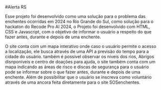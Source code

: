 #Alerta RS

Esse projeto foi desenvolvido como uma solução para o problema das enchentes ocorridas em 2024 no Rio Grande do Sul, como solução para o hackaton do Recode Pro AI 2024, o Projeto foi desenvolvido com HTML, CSS e Javascript, com o objetivo de informar o usuário a respeito do que fazer antes, durante e depois de uma enchente.

O site conta com um mapa interativo onde caso o usuário permite o acesso a localização, ele busca através de uma API a previsão do tempo para a cidade do usuário. 
também é possível observar os niveis dos rios, Abrigos disnponíveis e centro de doações para ajuda, o site também conta com um mapa indicando as áreas de risco e discas de segurança
para o usuário pode se informar sobre o que fazer antes, durante e depois de uma enchente. Além de possibilitar que o usuário se inscreva como voluntário através de uma ancora feita
diretamente para o site SOSenchentes.
